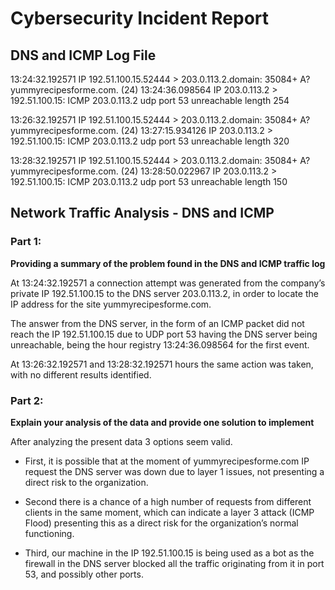 # Cybersecurity Incident Report

## DNS and ICMP Log File

13:24:32.192571 IP 192.51.100.15.52444 > 203.0.113.2.domain: 35084+ A?
yummyrecipesforme.com. (24)
13:24:36.098564 IP 203.0.113.2 > 192.51.100.15: ICMP 203.0.113.2
udp port 53 unreachable length 254

13:26:32.192571 IP 192.51.100.15.52444 > 203.0.113.2.domain: 35084+ A?
yummyrecipesforme.com. (24)
13:27:15.934126 IP 203.0.113.2 > 192.51.100.15: ICMP 203.0.113.2
udp port 53 unreachable length 320

13:28:32.192571 IP 192.51.100.15.52444 > 203.0.113.2.domain: 35084+ A?
yummyrecipesforme.com. (24)
13:28:50.022967 IP 203.0.113.2 > 192.51.100.15: ICMP 203.0.113.2
udp port 53 unreachable length 150

## Network Traffic Analysis - DNS and ICMP

### Part 1: 

**Providing a summary of the problem found in the DNS and ICMP
traffic log**

At 13:24:32.192571 a connection attempt was generated from the company’s private IP 192.51.100.15 to the DNS server 203.0.113.2, in order to locate the IP
address for the site yummyrecipesforme.com.

The answer from the DNS server, in the form of an ICMP packet did not reach
the IP 192.51.100.15 due to UDP port 53 having the DNS server being unreachable, being the hour registry 13:24:36.098564 for the first event.

At 13:26:32.192571 and 13:28:32.192571 hours the same action was taken, with no different results identified.

### Part 2:

**Explain your analysis of the data and provide one solution to implement**

After analyzing the present data 3 options seem valid.

- First, it is possible that at the moment of yummyrecipesforme.com IP request the DNS server was down due to layer 1 issues, not presenting a direct risk to the organization. 

- Second there is a chance of a high number of requests from different clients in the same moment, which can indicate a layer 3 attack (ICMP Flood) presenting this as a direct risk for the organization’s
normal functioning.

- Third, our machine in the IP 192.51.100.15 is being used as a bot as the firewall in the DNS server blocked all the traffic originating from it in port 53, and possibly other ports.

